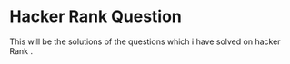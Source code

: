 # Hacker Rank Question
 This will be the solutions of the questions which i have solved on hacker Rank .
